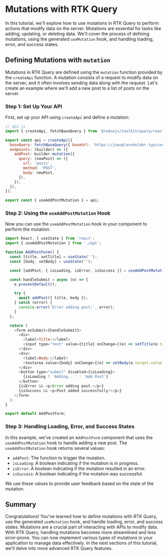 # Mutations with RTK Query

In this tutorial, we'll explore how to use mutations in RTK Query to perform actions that modify data on the server. Mutations are essential for tasks like adding, updating, or deleting data. We'll cover the process of defining mutations, using the generated `useMutation` hook, and handling loading, error, and success states.

## Defining Mutations with `mutation`

Mutations in RTK Query are defined using the `mutation` function provided by the `createApi` function. A mutation consists of a request to modify data on the server, and it often involves sending data along with the request. Let's create an example where we'll add a new post to a list of posts on the server.

### Step 1: Set Up Your API

First, set up your API using `createApi` and define a mutation:

```javascript
// api.js
import { createApi, fetchBaseQuery } from '@reduxjs/toolkit/query/react';

export const api = createApi({
  baseQuery: fetchBaseQuery({ baseUrl: 'https://jsonplaceholder.typicode.com' }),
  endpoints: (builder) => ({
    addPost: builder.mutation({
      query: (newPost) => ({
        url: 'posts',
        method: 'POST',
        body: newPost,
      }),
    }),
  }),
});

export const { useAddPostMutation } = api;
```

### Step 2: Using the `useAddPostMutation` Hook

Now you can use the `useAddPostMutation` hook in your component to perform the mutation:

```javascript
import React, { useState } from 'react';
import { useAddPostMutation } from './api';

function AddPostForm() {
  const [title, setTitle] = useState('');
  const [body, setBody] = useState('');

  const [addPost, { isLoading, isError, isSuccess }] = useAddPostMutation();

  const handleSubmit = async (e) => {
    e.preventDefault();

    try {
      await addPost({ title, body });
    } catch (error) {
      console.error('Error adding post:', error);
    }
  };

  return (
    <form onSubmit={handleSubmit}>
      <div>
        <label>Title:</label>
        <input type="text" value={title} onChange={(e) => setTitle(e.target.value)} />
      </div>
      <div>
        <label>Body:</label>
        <textarea value={body} onChange={(e) => setBody(e.target.value)} />
      </div>
      <button type="submit" disabled={isLoading}>
        {isLoading ? 'Adding...' : 'Add Post'}
      </button>
      {isError && <p>Error adding post.</p>}
      {isSuccess && <p>Post added successfully!</p>}
    </form>
  );
}

export default AddPostForm;
```

### Step 3: Handling Loading, Error, and Success States

In this example, we've created an `AddPostForm` component that uses the `useAddPostMutation` hook to handle adding a new post. The `useAddPostMutation` hook returns several values:

- `addPost`: The function to trigger the mutation.
- `isLoading`: A boolean indicating if the mutation is in progress.
- `isError`: A boolean indicating if the mutation resulted in an error.
- `isSuccess`: A boolean indicating if the mutation was successful.

We use these values to provide user feedback based on the state of the mutation.

## Summary

Congratulations! You've learned how to define mutations with RTK Query, use the generated `useMutation` hook, and handle loading, error, and success states. Mutations are a crucial part of interacting with APIs to modify data. With RTK Query, handling mutations becomes more streamlined and less error-prone. You can now implement various types of mutations in your application to manage data effectively. In the next sections of this tutorial, we'll delve into more advanced RTK Query features.